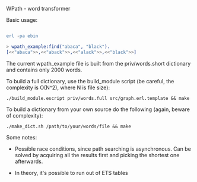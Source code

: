 WPath - word transformer

Basic usage:

```erlang

erl -pa ebin

> wpath_example:find("abaca", "black").
[<<"abaca">>,<<"aback">>,<<"alack">>,<<"black">>]

```

The current wpath_example file is built from the priv/words.short dictionary and contains only 2000 words.

To build a full dictionary, use the build_module script (be careful, the complexity is O(N^2), where N is file size):

```
./build_module.escript priv/words.full src/graph.erl.template && make
```

To build a dictionary from your own source do the following (again, beware of complexity):

```
./make_dict.sh /path/to/your/words/file && make
```

Some notes:

* Possible race conditions, since path searching is asynchronous. Can be solved by acquiring all the results first and picking the shortest one afterwards.

* In theory, it's possible to run out of ETS tables
